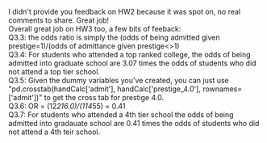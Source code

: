 I didn't provide you feedback on HW2 because it was spot on, no real comments to share. Great job! <br>
Overall great job on HW3 too, a few bits of feeback:<br>
Q3.3: the odds ratio is simply the (odds of being admitted given prestige=1)/(odds of admittance given prestige<>1) <br>
Q3.4: For students who attended a top ranked college, the odds of being admitted into graduate school are 3.07 times the odds of students who did not attend a top tier school.<br>
Q3.5: Given the dummy variables you've created, you can just use "pd.crosstab(handCalc['admit'], handCalc['prestige_4.0'], rownames=['admit'])" to get the cross tab for prestige 4.0. <br>
Q3.6: OR = (12*216.0)/(114*55)  = 0.41 <br>
Q3.7: For students who attended a 4th tier school the odds of being admitted into gradauate school are 0.41 times the odds of students who did not attend a 4th teir school. <br>

